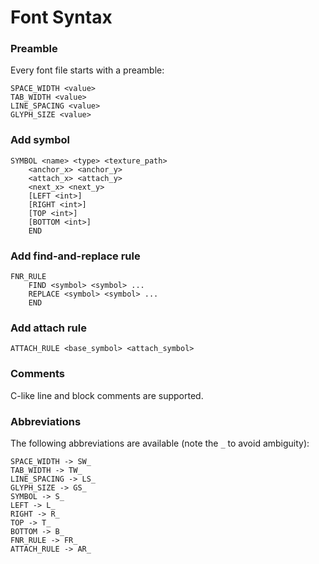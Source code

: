 # Font Syntax

### Preamble
Every font file starts with a preamble:
```
SPACE_WIDTH <value>
TAB_WIDTH <value>
LINE_SPACING <value>
GLYPH_SIZE <value>
```

### Add symbol
```
SYMBOL <name> <type> <texture_path>
    <anchor_x> <anchor_y>
    <attach_x> <attach_y>
    <next_x> <next_y>
    [LEFT <int>]
    [RIGHT <int>]
    [TOP <int>]
    [BOTTOM <int>]
    END
```

### Add find-and-replace rule
```
FNR_RULE
    FIND <symbol> <symbol> ...
    REPLACE <symbol> <symbol> ...
    END
```

### Add attach rule
```
ATTACH_RULE <base_symbol> <attach_symbol>
```

### Comments
C-like line and block comments are supported.

### Abbreviations
The following abbreviations are available (note the `_` to avoid ambiguity):
```
SPACE_WIDTH -> SW_
TAB_WIDTH -> TW_
LINE_SPACING -> LS_
GLYPH_SIZE -> GS_
SYMBOL -> S_
LEFT -> L_
RIGHT -> R_
TOP -> T_
BOTTOM -> B_
FNR_RULE -> FR_
ATTACH_RULE -> AR_
```
